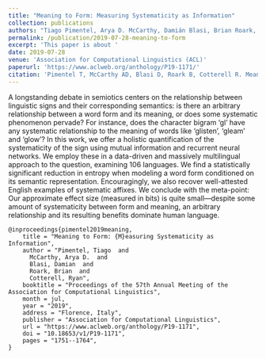 ```yaml
---
title: "Meaning to Form: Measuring Systematicity as Information"
collection: publications
authors: "Tiago Pimentel, Arya D. McCarthy, Damián Blasi, Brian Roark, and Ryan Cotterell"
permalink: /publication/2019-07-28-meaning-to-form
excerpt: 'This paper is about '
date: 2019-07-28
venue: 'Association for Computational Linguistics (ACL)'
paperurl: 'https://www.aclweb.org/anthology/P19-1171/'
citation: 'Pimentel T, McCarthy AD, Blasi D, Roark B, Cotterell R. Meaning to Form: Measuring Systematicity as Information. In: Proceedings of the 57th Annual Meeting of the Association for Computational Linguistics, 2019 Jul (pp. 1751-1764).'
---
```


A longstanding debate in semiotics centers on the relationship between linguistic signs and their corresponding semantics: is there an arbitrary relationship between a word form and its meaning, or does some systematic phenomenon pervade? For instance, does the character bigram ‘gl’ have any systematic relationship to the meaning of words like ‘glisten’, ‘gleam’ and ‘glow’? In this work, we offer a holistic quantification of the systematicity of the sign using mutual information and recurrent neural networks. We employ these in a data-driven and massively multilingual approach to the question, examining 106 languages. We find a statistically significant reduction in entropy when modeling a word form conditioned on its semantic representation. Encouragingly, we also recover well-attested English examples of systematic affixes. We conclude with the meta-point: Our approximate effect size (measured in bits) is quite small—despite some amount of systematicity between form and meaning, an arbitrary relationship and its resulting benefits dominate human language.

```
@inproceedings{pimentel2019meaning,
    title = "Meaning to Form: {M}easuring Systematicity as Information",
    author = "Pimentel, Tiago  and
      McCarthy, Arya D.  and
      Blasi, Damian  and
      Roark, Brian  and
      Cotterell, Ryan",
    booktitle = "Proceedings of the 57th Annual Meeting of the Association for Computational Linguistics",
    month = jul,
    year = "2019",
    address = "Florence, Italy",
    publisher = "Association for Computational Linguistics",
    url = "https://www.aclweb.org/anthology/P19-1171",
    doi = "10.18653/v1/P19-1171",
    pages = "1751--1764",
}
```